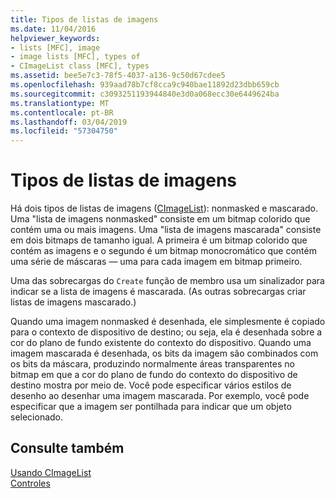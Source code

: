 ```yaml
---
title: Tipos de listas de imagens
ms.date: 11/04/2016
helpviewer_keywords:
- lists [MFC], image
- image lists [MFC], types of
- CImageList class [MFC], types
ms.assetid: bee5e7c3-78f5-4037-a136-9c50d67cdee5
ms.openlocfilehash: 939aad78b7cf8cca9c940bae11892d23dbb659cb
ms.sourcegitcommit: c3093251193944840e3d0a068ecc30e6449624ba
ms.translationtype: MT
ms.contentlocale: pt-BR
ms.lasthandoff: 03/04/2019
ms.locfileid: "57304750"
---
```

# <a name="types-of-image-lists"></a>Tipos de listas de imagens

Há dois tipos de listas de imagens ([CImageList](../mfc/reference/cimagelist-class.md)): nonmasked e mascarado. Uma "lista de imagens nonmasked" consiste em um bitmap colorido que contém uma ou mais imagens. Uma "lista de imagens mascarada" consiste em dois bitmaps de tamanho igual. A primeira é um bitmap colorido que contém as imagens e o segundo é um bitmap monocromático que contém uma série de máscaras — uma para cada imagem em bitmap primeiro.

Uma das sobrecargas do `Create` função de membro usa um sinalizador para indicar se a lista de imagens é mascarada. (As outras sobrecargas criar listas de imagens mascarado.)

Quando uma imagem nonmasked é desenhada, ele simplesmente é copiado para o contexto de dispositivo de destino; ou seja, ela é desenhada sobre a cor do plano de fundo existente do contexto do dispositivo. Quando uma imagem mascarada é desenhada, os bits da imagem são combinados com os bits da máscara, produzindo normalmente áreas transparentes no bitmap em que a cor do plano de fundo do contexto do dispositivo de destino mostra por meio de. Você pode especificar vários estilos de desenho ao desenhar uma imagem mascarada. Por exemplo, você pode especificar que a imagem ser pontilhada para indicar que um objeto selecionado.

## <a name="see-also"></a>Consulte também

[Usando CImageList](../mfc/using-cimagelist.md)<br/>
[Controles](../mfc/controls-mfc.md)
